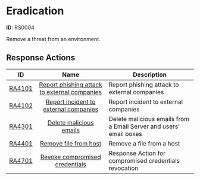 # Eradication 

**ID**: RS0004

Remove a threat from an environment.
## Response Actions

| ID    | Name     | Description |
|:-----:|:--------:|-------------|
| [RA4101](../Response_Actions/RA_4101_report_phishing_attack_to_external_companies.md) | [ Report phishing attack to external companies](../Response_Actions/RA_4101_report_phishing_attack_to_external_companies.md) | Report phishing attack to external companies |
| [RA4102](../Response_Actions/RA_4102_report_incident_to_external_companies.md) | [ Report incident to external companies](../Response_Actions/RA_4102_report_incident_to_external_companies.md) | Report incident to external companies |
| [RA4301](../Response_Actions/RA_4301_delete_malicious_emails.md) | [ Delete malicious emails](../Response_Actions/RA_4301_delete_malicious_emails.md) | Delete malicious emails from a Email Server and users' email boxes |
| [RA4401](../Response_Actions/RA_4401_remove_file_from_host.md) | [ Remove file from host](../Response_Actions/RA_4401_remove_file_from_host.md) | Remove a file from a host |
| [RA4701](../Response_Actions/RA_4701_revoke_compromised_credentials.md) | [ Revoke compromised credentials](../Response_Actions/RA_4701_revoke_compromised_credentials.md) | Response Action for compromised credentials revocation |